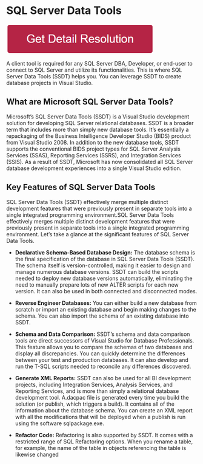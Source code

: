 # SQL Server Data Tools

[![sql server data tools](redd.png)](https://icncomputer.com/sql-server-data-tools/)


A client tool is required for any SQL Server DBA, Developer, or end-user to connect to SQL Server and utilize its functionalities. This is where  SQL Server Data Tools (SSDT) helps you. You can leverage SSDT to create database projects in Visual Studio.


## What are Microsoft SQL Server Data Tools?

Microsoft’s SQL Server Data Tools (SSDT) is a Visual Studio development solution for developing SQL Server relational databases. SSDT is a broader term that includes more than simply new database tools. It’s essentially a repackaging of the Business Intelligence Developer Studio (BIDS) product from Visual Studio 2008. In addition to the new database tools, SSDT supports the conventional BIDS project types for SQL Server Analysis Services (SSAS), Reporting Services (SSRS), and Integration Services (SSIS). As a result of SSDT, Microsoft has now consolidated all SQL Server database development experiences into a single Visual Studio edition.

## Key Features of SQL Server Data Tools

SQL Server Data Tools (SSDT) effectively merge multiple distinct development features that were previously present in separate tools into a single integrated programming environment.SQL Server Data Tools effectively merges multiple distinct development features that were previously present in separate tools into a single integrated programming environment. Let’s take a glance at the significant features of SQL Server Data Tools.

* **Declarative Schema-Based Database Design:** The database schema is the final specification of the database in SQL Server Data Tools (SSDT). The schema itself is version-controlled, making it easier to design and manage numerous database versions. SSDT can build the scripts needed to deploy new database versions automatically, eliminating the need to manually prepare lots of new ALTER scripts for each new version. It can also be used in both connected and disconnected modes.


* **Reverse Engineer Databases:** You can either build a new database from scratch or import an existing database and begin making changes to the schema. You can also import the schema of an existing database into SSDT.


* **Schema and Data Comparison:** SSDT’s schema and data comparison tools are direct successors of Visual Studio for Database Professionals. This feature allows you to compare the schemas of two databases and display all discrepancies. You can quickly determine the differences between your test and production databases.  It can also develop and run the T-SQL scripts needed to reconcile any differences discovered.


* **Generate XML Reports:** SSDT can also be used for all BI development projects, including Integration Services, Analysis Services, and Reporting Services, and is more than simply a relational database development tool. A.dacpac file is generated every time you build the solution (or publish, which triggers a build). It contains all of the information about the database schema. You can create an XML report with all the modifications that will be deployed when a publish is run using the software sqlpackage.exe.


* **Refactor Code:** Refactoring is also supported by SSDT. It comes with a restricted range of SQL Refactoring options. When you rename a table, for example, the name of the table in objects referencing the table is likewise changed
